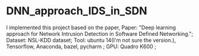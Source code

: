 # DNN_approach_IDS_in_SDN

I implemented this project based on the paper, 
Paper: "Deep learning approach for Network Intrusion Detection in Software Defined Networking."; 
Dataset: NSL-KDD dataset;
Tool: ubuntu 14(I'm not sure the version.), Tensorflow, Anaconda, bazel, pycharm ;
GPU: Quadro K600 ;

